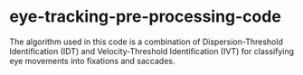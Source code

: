 # eye-tracking-pre-processing-code
The algorithm used in this code is a combination of Dispersion-Threshold Identification (IDT) and Velocity-Threshold Identification (IVT) for classifying eye movements into fixations and saccades.
